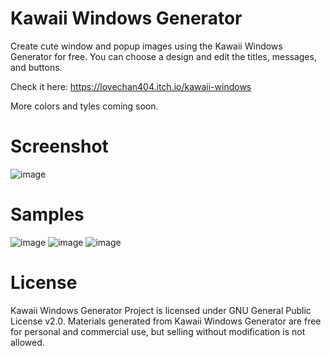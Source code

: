 # Kawaii Windows Generator
Create cute window and popup images using the Kawaii Windows Generator for free. You can choose a design and edit the titles, messages, and buttons.

Check it here: https://lovechan404.itch.io/kawaii-windows

More colors and tyles coming soon.

# Screenshot
![image](https://user-images.githubusercontent.com/69886523/143730621-a9d3a2c0-cc5a-4905-85b2-615b7614b31e.png)

# Samples
![image](https://user-images.githubusercontent.com/69886523/143730686-4d00ce48-4fb1-438d-a93e-957432c001e7.png)
![image](https://user-images.githubusercontent.com/69886523/143730777-0bdeb55c-c2f1-43d0-90db-3877d4174525.png)
![image](https://user-images.githubusercontent.com/69886523/143730807-060331ac-e2b3-4583-9e03-9f89ee826eab.png)

# License
Kawaii Windows Generator Project is licensed under GNU General Public License v2.0.
Materials generated from Kawaii Windows Generator are free for personal and commercial use, but selling without modification is not allowed.


